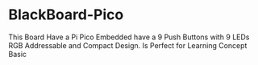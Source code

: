 # BlackBoard-Pico
This Board Have a Pi Pico Embedded have a 9 Push Buttons with 9 LEDs RGB Addressable and Compact Design. Is Perfect for Learning Concept Basic
